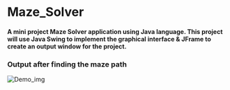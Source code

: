 # Maze_Solver

#### A mini project Maze Solver application using Java language. This project will use Java Swing to implement the graphical interface & JFrame to create an output window for the project.

### Output after finding the maze path
![Demo_img](https://github.com/TheThunderB0lt/Maze_Solver/assets/50051805/cd7f58cb-c932-4b2e-8303-7c37229edfce)
